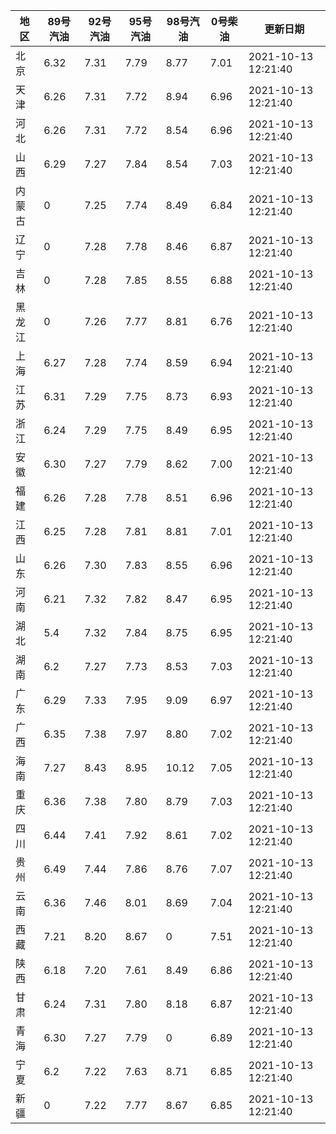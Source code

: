 | 地区 | 89号汽油 | 92号汽油 | 95号汽油 | 98号汽油 | 0号柴油 | 更新日期 |
| --- | --- | --- | --- | --- | --- | --- |
| 北京 | 6.32 | 7.31 | 7.79 | 8.77 | 7.01 | 2021-10-13 12:21:40 |
| 天津 | 6.26 | 7.31 | 7.72 | 8.94 | 6.96 | 2021-10-13 12:21:40 |
| 河北 | 6.26 | 7.31 | 7.72 | 8.54 | 6.96 | 2021-10-13 12:21:40 |
| 山西 | 6.29 | 7.27 | 7.84 | 8.54 | 7.03 | 2021-10-13 12:21:40 |
| 内蒙古 | 0 | 7.25 | 7.74 | 8.49 | 6.84 | 2021-10-13 12:21:40 |
| 辽宁 | 0 | 7.28 | 7.78 | 8.46 | 6.87 | 2021-10-13 12:21:40 |
| 吉林 | 0 | 7.28 | 7.85 | 8.55 | 6.88 | 2021-10-13 12:21:40 |
| 黑龙江 | 0 | 7.26 | 7.77 | 8.81 | 6.76 | 2021-10-13 12:21:40 |
| 上海 | 6.27 | 7.28 | 7.74 | 8.59 | 6.94 | 2021-10-13 12:21:40 |
| 江苏 | 6.31 | 7.29 | 7.75 | 8.73 | 6.93 | 2021-10-13 12:21:40 |
| 浙江 | 6.24 | 7.29 | 7.75 | 8.49 | 6.95 | 2021-10-13 12:21:40 |
| 安徽 | 6.30 | 7.27 | 7.79 | 8.62 | 7.00 | 2021-10-13 12:21:40 |
| 福建 | 6.26 | 7.28 | 7.78 | 8.51 | 6.96 | 2021-10-13 12:21:40 |
| 江西 | 6.25 | 7.28 | 7.81 | 8.81 | 7.01 | 2021-10-13 12:21:40 |
| 山东 | 6.26 | 7.30 | 7.83 | 8.55 | 6.96 | 2021-10-13 12:21:40 |
| 河南 | 6.21 | 7.32 | 7.82 | 8.47 | 6.95 | 2021-10-13 12:21:40 |
| 湖北 | 5.4 | 7.32 | 7.84 | 8.75 | 6.95 | 2021-10-13 12:21:40 |
| 湖南 | 6.2 | 7.27 | 7.73 | 8.53 | 7.03 | 2021-10-13 12:21:40 |
| 广东 | 6.29 | 7.33 | 7.95 | 9.09 | 6.97 | 2021-10-13 12:21:40 |
| 广西 | 6.35 | 7.38 | 7.97 | 8.80 | 7.02 | 2021-10-13 12:21:40 |
| 海南 | 7.27 | 8.43 | 8.95 | 10.12 | 7.05 | 2021-10-13 12:21:40 |
| 重庆 | 6.36 | 7.38 | 7.80 | 8.79 | 7.03 | 2021-10-13 12:21:40 |
| 四川 | 6.44  | 7.41 | 7.92 | 8.61 | 7.02 | 2021-10-13 12:21:40 |
| 贵州 | 6.49 | 7.44 | 7.86 | 8.76 | 7.07 | 2021-10-13 12:21:40 |
| 云南 | 6.36  | 7.46 | 8.01 | 8.69 | 7.04 | 2021-10-13 12:21:40 |
| 西藏 | 7.21 | 8.20 | 8.67 | 0 | 7.51 | 2021-10-13 12:21:40 |
| 陕西 | 6.18 | 7.20 | 7.61 | 8.49 | 6.86 | 2021-10-13 12:21:40 |
| 甘肃 | 6.24 | 7.31 | 7.80 | 8.18 | 6.87 | 2021-10-13 12:21:40 |
| 青海 | 6.30 | 7.27 | 7.79 | 0 | 6.89 | 2021-10-13 12:21:40 |
| 宁夏 | 6.2 | 7.22 | 7.63 | 8.71 | 6.85 | 2021-10-13 12:21:40 |
| 新疆 | 0 | 7.22 | 7.77 | 8.67 | 6.85 | 2021-10-13 12:21:40 |
